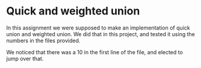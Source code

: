 # Quick and weighted union

In this assignment we were supposed to make an implementation of quick union and weighted union.
We did that in this project, and tested it using the numbers in the files provided.

We noticed that there was a 10 in the first line of the file, and elected to jump over that.
